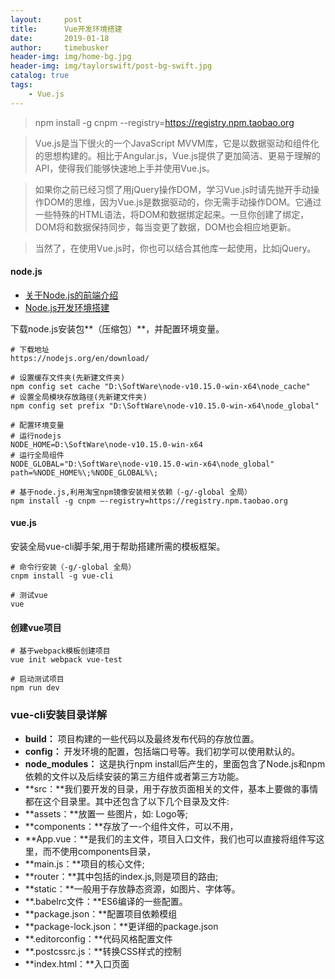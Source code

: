 ```yaml
---
layout:     post
title:      Vue开发环境搭建
date:       2019-01-18
author:     timebusker
header-img: img/home-bg.jpg
header-img: img/taylorswift/post-bg-swift.jpg
catalog: true
tags:
    - Vue.js
---
```


> npm install -g cnpm --registry=https://registry.npm.taobao.org

> Vue.js是当下很火的一个JavaScript MVVM库，它是以数据驱动和组件化的思想构建的。相比于Angular.js，Vue.js提供了更加简洁、更易于理解的API，使得我们能够快速地上手并使用Vue.js。

> 如果你之前已经习惯了用jQuery操作DOM，学习Vue.js时请先抛开手动操作DOM的思维，因为Vue.js是数据驱动的，你无需手动操作DOM。它通过一些特殊的HTML语法，将DOM和数据绑定起来。一旦你创建了绑定，DOM将和数据保持同步，每当变更了数据，DOM也会相应地更新。

> 当然了，在使用Vue.js时，你也可以结合其他库一起使用，比如jQuery。

#### node.js

- [关于Node.js的前端介绍](http://www.timebusker.top/2019/01/18/0001-%E5%85%B3%E4%BA%8ENode.js%E7%9A%84%E5%89%8D%E7%AB%AF%E4%BB%8B%E7%BB%8D/)
- [Node.js开发环境搭建](http://www.timebusker.top/2019/01/19/0002-Node.js%E5%BC%80%E5%8F%91%E7%8E%AF%E5%A2%83%E6%90%AD%E5%BB%BA/)

下载node.js安装包**（压缩包）**，并配置环境变量。

```
# 下载地址
https://nodejs.org/en/download/

# 设置缓存文件夹(先新建文件夹)
npm config set cache "D:\SoftWare\node-v10.15.0-win-x64\node_cache"
# 设置全局模块存放路径(先新建文件夹)
npm config set prefix "D:\SoftWare\node-v10.15.0-win-x64\node_global"

# 配置环境变量
# 运行nodejs
NODE_HOME=D:\SoftWare\node-v10.15.0-win-x64
# 运行全局组件
NODE_GLOBAL="D:\SoftWare\node-v10.15.0-win-x64\node_global"
path=%NODE_HOME%\;%NODE_GLOBAL%\;	

# 基于node.js,利用淘宝npm镜像安装相关依赖（-g/-global 全局）
npm install -g cnpm –-registry=https://registry.npm.taobao.org
```

#### vue.js
安装全局vue-cli脚手架,用于帮助搭建所需的模板框架。

```
# 命令行安装（-g/-global 全局）
cnpm install -g vue-cli

# 测试vue
vue
```

#### 创建vue项目

```
# 基于webpack模板创建项目
vue init webpack vue-test

# 启动测试项目
npm run dev
```

### vue-cli安装目录详解

- **build：** 项目构建的一些代码以及最终发布代码的存放位置。
- **config：** 开发环境的配置，包括端口号等。我们初学可以使用默认的。
- **node_modules：** 这是执行npm install后产生的，里面包含了Node.js和npm依赖的文件以及后续安装的第三方组件或者第三方功能。
- **src：**我们要开发的目录，用于存放页面相关的文件，基本上要做的事情都在这个目录里。其中还包含了以下几个目录及文件:
- **assets：**放置一 些图片，如: Logo等;
- **components：**存放了一-个组件文件，可以不用，
- **App.vue：**是我们的主文件，项目入口文件，我们也可以直接将组件写这里，而不使用components目录，
- **main.js：**项目的核心文件; 
- **router：**其中包括的index.js,则是项目的路由;
- **static：**一般用于存放静态资源，如图片、字体等。
- **.babelrc文件：**ES6编译的一些配置。
- **package.json：**配置项目依赖模组
- **package-lock.json：**更详细的package.json
- **.editorconfig：**代码风格配置文件
- **.postcssrc.js：**转换CSS样式的控制
- **index.html：**入口页面
